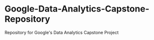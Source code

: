 # Google-Data-Analytics-Capstone-Repository
Repository for Google's Data Analytics Capstone Project
